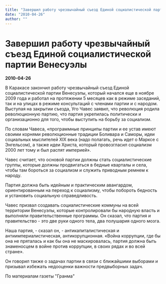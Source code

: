 ```yaml
---
title: "Завершил работу чрезвычайный съезд Единой социалистической партии Венесуэлы"
date: "2010-04-26"
author: ""
---
```


# Завершил работу чрезвычайный съезд Единой социалистической партии Венесуэлы

**2010-04-26** 

В Каракасе закончил работу чрезвычайный съезд Единой социалистической партии Венесуэлы, который начался еще в ноябре 2009 года и работал на протяжении 5 месяцев как в режиме заседаний, так и на улицах в режиме консультаций с членами партии и с народом. Выступая на закрытии съезда, Уго Чавес заявил, что революция родила революционную партию, что партия укрепилась политически и организационно для того, чтобы выступить на борьбу за социализм.

По словам Чавеса, «программные принципы партии и ее устав имеют своими корнями революционные традиции Боливара и Саморы, идеи социальных мыслителей XIX века (надо полагать, речь идет о Марксе с Энгельсом), а также идеи Христа, который провозгласил социализм 2000 лет тому и был распят империей».

Чавес считает, что основой партии должны стать социалистические группы, которые должны продвигаться в бедные кварталы и села, чтобы там бороться за социализм и служить приводным ремнем к народу.

Партия должна быть идейным и практическим авангардом, ориентированным на переход к социализму, чтобы побороть бедность и установить социальную справедливость.

Чавес призвал создавать социалистические коммуны на всей территории Венесуэлы, которые контролировали бы народную власть и выполняли правительственные программы. Он сказал, что партия и правительство - это две руки одного тела, два полушария одного мозга.

Наша партия, - сказал он, - антикапиталистическая и антиимпериалистическая, антикорупционная. «Война коррупции, где бы она не пряталась и как бы она не маскировалась, партия должна быть знаменосцем в войне против коррупции, в своих рядах и во всей стране».

Он говорил также о задачах партии в связи с ближайшими выборами и призывал избежать недооценки важности предвыборных задач.

По материалам газеты "Гранма"